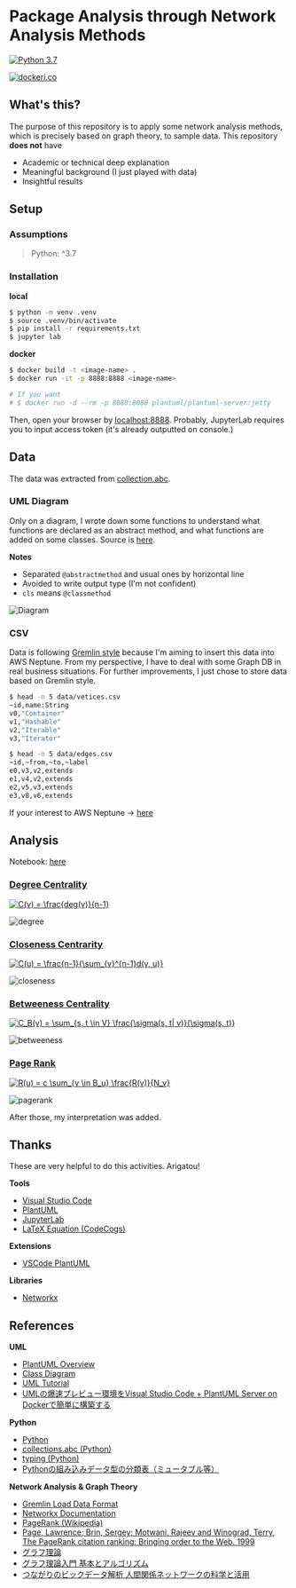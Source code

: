 # Package Analysis through Network Analysis Methods

[![Python 3.7](https://img.shields.io/badge/python-3.7-blue.svg)](https://www.python.org/downloads/release/python-360/)

[![dockeri.co](https://dockeri.co/image/hayata/pkg-analysis)](https://hub.docker.com/r/hayata/pkg-analysis)

## What's this?

The purpose of this repository is to apply some network analysis methods, which is precisely based on graph theory, to sample data. This repository **does not** have 

- Academic or technical deep explanation
- Meaningful background (I just played with data)
- Insightful results

## Setup

### Assumptions

> Python: ^3.7

### Installation

**local**

```bash
$ python -m venv .venv 
$ source .venv/bin/activate
$ pip install -r requirements.txt
$ jupyter lab 
```

**docker**

```bash 
$ docker build -t <image-name> .
$ docker run -it -p 8888:8888 <image-name> 

# If you want
# $ docker run -d --rm -p 8080:8080 plantuml/plantuml-server:jetty
```

Then, open your browser by [localhost:8888](http://localhost:8888). Probably, JupyterLab requires you to input access token (it's already outputted on console.) 


## Data
The data was extracted from [collection.abc](https://docs.python.org/ja/3/library/collections.abc.html). 

### UML Diagram 
Only on a diagram, I wrote down some functions to understand what functions are declared as an abstract method, and what functions are added on some classes. Source is [here](./uml/python-abc-collections.pu).

**Notes**

- Separated `@abstractmethod` and usual ones by horizontal line
- Avoided to write output type (I'm not confident)
- `cls` means `@classmethod`

![Diagram](./out/uml/python-abc-collections/collections.abc.png)


### CSV
Data is following [Gremlin style](https://docs.aws.amazon.com/ja_jp/neptune/latest/userguide/bulk-load-tutorial-format-gremlin.html) because I'm aiming to insert this data into AWS Neptune. From my perspective, I have to deal with some Graph DB in real business situations. For further improvements, I just chose to store data based on Gremlin style.

```bash 
$ head -n 5 data/vetices.csv
~id,name:String
v0,"Container"
v1,"Hashable"
v2,"Iterable"
v3,"Iterator"

$ head -n 5 data/edges.csv
~id,~from,~to,~label
e0,v3,v2,extends
e1,v4,v2,extends
e2,v5,v3,extends
e3,v8,v6,extends
```

If your interest to AWS Neptune -> [here](https://aws.amazon.com/jp/neptune/)

## Analysis 

Notebook: [here](./network_analysis.ipynb)

### [Degree Centrality](https://networkx.github.io/documentation/stable/reference/algorithms/generated/networkx.algorithms.centrality.degree_centrality.html#networkx.algorithms.centrality.degree_centrality)

<a href="https://www.codecogs.com/eqnedit.php?latex=C(v)&space;=&space;\frac{deg(v)}{n-1}" target="_blank"><img src="https://latex.codecogs.com/png.latex?C(v)&space;=&space;\frac{deg(v)}{n-1}" title="C(v) = \frac{deg(v)}{n-1}" /></a>

![degree](./out/ipynb/degree.png)

### [Closeness Centrarity](https://networkx.github.io/documentation/stable/reference/algorithms/centrality.html#closeness)

<a href="https://www.codecogs.com/eqnedit.php?latex=C(v)&space;=&space;\frac{n-1}{\sum_{v}^{n-1}d(v,&space;u)}" target="_blank"><img src="https://latex.codecogs.com/png.latex?C(u)&space;=&space;\frac{n-1}{\sum_{v}^{n-1}d(v,&space;u)}" title="C(u) = \frac{n-1}{\sum_{v}^{n-1}d(v, u)}" /></a>


![closeness](./out/ipynb/closeness.png)

### [Betweeness Centrality](https://networkx.github.io/documentation/stable/reference/algorithms/generated/networkx.algorithms.centrality.betweenness_centrality.html#networkx.algorithms.centrality.betweenness_centrality)

<a href="https://www.codecogs.com/eqnedit.php?latex=C_B(v)&space;=&space;\sum_{s,&space;t&space;\in&space;V}&space;\frac{\sigma(s,&space;t|&space;v)}{\sigma(s,&space;t)}" target="_blank"><img src="https://latex.codecogs.com/png.latex?C_B(v)&space;=&space;\sum_{s,&space;t&space;\in&space;V}&space;\frac{\sigma(s,&space;t|&space;v)}{\sigma(s,&space;t)}" title="C_B(v) = \sum_{s, t \in V} \frac{\sigma(s, t| v)}{\sigma(s, t)}" /></a>

![betweeness](./out/ipynb/betweeness.png)

### [Page Rank](https://networkx.github.io/documentation/stable/reference/algorithms/generated/networkx.algorithms.link_analysis.pagerank_alg.pagerank_numpy.html#networkx.algorithms.link_analysis.pagerank_alg.pagerank_numpy)

<a href="https://www.codecogs.com/eqnedit.php?latex=R(u)&space;=&space;c&space;\sum_{v&space;\in&space;B_u}&space;\frac{R(v)}{N_v}" target="_blank"><img src="https://latex.codecogs.com/png.latex?R(u)&space;=&space;c&space;\sum_{v&space;\in&space;B_u}&space;\frac{R(v)}{N_v}" title="R(u) = c \sum_{v \in B_u} \frac{R(v)}{N_v}" /></a>

![pagerank](./out/ipynb/page_rank.png)

After those, my interpretation was added.

## Thanks

These are very helpful to do this activities. Arigatou!

**Tools**
- [Visual Studio Code](https://github.com/microsoft/vscode)
- [PlantUML](https://github.com/plantuml/plantuml-server)
- [JupyterLab](https://github.com/jupyterlab/jupyterlab)
- [LaTeX Equation (CodeCogs)](https://www.codecogs.com/latex/eqneditor.php)

**Extensions**
- [VSCode PlantUML](https://github.com/qjebbs/vscode-plantuml)

**Libraries**
- [Networkx](https://github.com/networkx/networkx)

## References
**UML**
- [PlantUML Overview](https://plantuml.com/ja/)
- [Class Diagram](http://www.agilemodeling.com/style/classDiagram.htm)
- [UML Tutorial](https://sparxsystems.com/resources/tutorials/uml2/index.html)
- [UMLの爆速プレビュー環境をVisual Studio Code + PlantUML Server on Dockerで簡単に構築する](https://dev.classmethod.jp/articles/plantuml-server-on-docker/)

**Python**
- [Python](https://github.com/python/cpython)
- [collections.abc (Python)](https://docs.python.org/ja/3/library/collections.abc.html)
- [typing (Python)](https://docs.python.org/ja/3/library/typing.html)
- [Pythonの組み込みデータ型の分類表（ミュータブル等）
](https://gammasoft.jp/blog/python-built-in-types/)

**Network Analysis & Graph Theory**
- [Gremlin Load Data Format](https://docs.aws.amazon.com/neptune/latest/userguide/bulk-load-tutorial-format-gremlin.html)
- [Networkx Documentation](https://networkx.github.io/documentation/stable/index.html)
- [PageRank (Wikipedia)](https://en.wikipedia.org/wiki/PageRank#Python)
- [Page, Lawrence; Brin, Sergey; Motwani, Rajeev and Winograd, Terry, The PageRank citation ranking: Bringing order to the Web. 1999](http://dbpubs.stanford.edu:8090/pub/showDoc.Fulltext?lang=en&doc=1999-66&format=pdf)
- [グラフ理論](https://amzn.to/36p1qfm)
- [グラフ理論入門 基本とアルゴリズム](https://amzn.to/36pOZQg)
- [つながりのビックデータ解析 人間関係ネットワークの科学と活用](https://www.nii.ac.jp/userdata/shimin/documents/H28/160622_1stlec.pdf)
